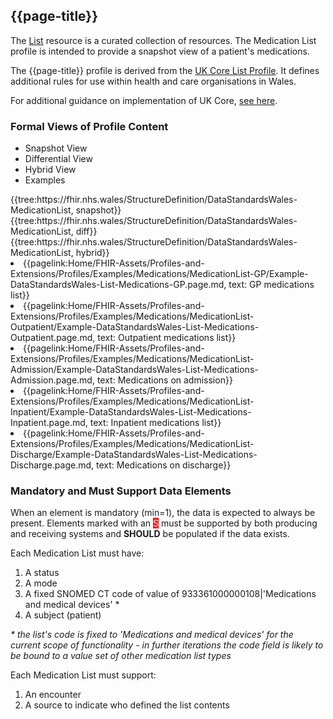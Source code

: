 <div class="warning"><span class="ImplementWarn"></span></div>

## {{page-title}}
The [List](https://hl7.org/fhir/list.html) resource is a curated collection of resources. The Medication List profile is intended to provide a snapshot view of a patient's medications.

The {{page-title}} profile is derived from the [UK Core List Profile](https://simplifier.net/packages/fhir.r4.ukcore.stu1/1.0.0/files/806176). It defines additional rules for use within health and care organisations in Wales.

For additional guidance on implementation of UK Core, [see here](https://simplifier.net/guide/UK-Core-Implementation-Guide/Home?version=1.0.0).

### Formal Views of Profile Content
<div class="tab-wrap">
  <ul class="tab-head">
    <li class="tablink tab-active" onclick="openCity(this,'tabsnap')" data-target="tabsnap">
      Snapshot View
    </li>
    <li class="tablink" onclick="openCity(this,'tabdiff')" data-target="tabdiff">
      Differential View
    </li>
    <li class="tablink" onclick="openCity(this,'tabhybrid')" data-target="tabhybrid">
      Hybrid View
    </li>
    <li class="tablink" onclick="openCity(this,'tabeg')" data-target="tabeg">
      Examples
    </li>    
  </ul>
  <div class="tab-main">
    <div id="tabsnap" class="tabcontent active">      
      {{tree:https://fhir.nhs.wales/StructureDefinition/DataStandardsWales-MedicationList, snapshot}}
    </div>
    <div id="tabdiff" class="tabcontent">
      {{tree:https://fhir.nhs.wales/StructureDefinition/DataStandardsWales-MedicationList, diff}}
  </div>
    <div id="tabhybrid" class="tabcontent">
      {{tree:https://fhir.nhs.wales/StructureDefinition/DataStandardsWales-MedicationList, hybrid}}
  </div>
  <div id="tabeg" class="tabcontent">
    <list>
      <li>{{pagelink:Home/FHIR-Assets/Profiles-and-Extensions/Profiles/Examples/Medications/MedicationList-GP/Example-DataStandardsWales-List-Medications-GP.page.md, text: GP medications list}}</li>
      <li>{{pagelink:Home/FHIR-Assets/Profiles-and-Extensions/Profiles/Examples/Medications/MedicationList-Outpatient/Example-DataStandardsWales-List-Medications-Outpatient.page.md, text: Outpatient medications list}}</li>      
      <li>{{pagelink:Home/FHIR-Assets/Profiles-and-Extensions/Profiles/Examples/Medications/MedicationList-Admission/Example-DataStandardsWales-List-Medications-Admission.page.md, text: Medications on admission}}</li>
      <li>{{pagelink:Home/FHIR-Assets/Profiles-and-Extensions/Profiles/Examples/Medications/MedicationList-Inpatient/Example-DataStandardsWales-List-Medications-Inpatient.page.md, text: Inpatient medications list}}</li>      
      <li>{{pagelink:Home/FHIR-Assets/Profiles-and-Extensions/Profiles/Examples/Medications/MedicationList-Discharge/Example-DataStandardsWales-List-Medications-Discharge.page.md, text: Medications on discharge}}</li>      
    </list>
  </div>    
</div>

### Mandatory and Must Support Data Elements
When an element is mandatory (min=1), the data is expected to always be present. Elements marked with an <span style="background-color:red;color:white;">S</span> must be supported by both producing and receiving systems and **SHOULD** be populated if the data exists.
 
Each Medication List must have:
1. A status
2. A mode
3. A fixed SNOMED CT code of value of 933361000000108|'Medications and medical devices' *
4. A subject (patient)

_* the list's code is fixed to 'Medications and medical devices' for the current scope of functionality - in further iterations the code field is likely to be bound to a value set of other medication list types_

Each Medication List must support:
1. An encounter
2. A source to indicate who defined the list contents